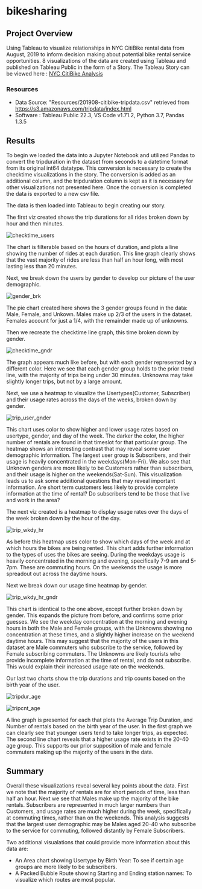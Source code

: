 # bikesharing

## Project Overview
Using Tableau to visualize relationships in NYC CitiBike rental data from August, 2019 to inform decision making about potential bike rental service opportunities. 8 visualizations of the data are created using Tableau and published on Tableau Public in the form of a Story. The Tableau Story can be viewed here : [NYC CitiBike Analysis](https://public.tableau.com/views/NYC_Citibike_Challenge_16679167714460/NYCCitibike?:language=en-US&publish=yes&:display_count=n&:origin=viz_share_link "link to dashboard")

### Resources
- Data Source: "Resources/201908-citibike-tripdata.csv" retrieved from https://s3.amazonaws.com/tripdata/index.html
- Software : Tableau Public 22.3, VS Code v1.71.2, Python 3.7, Pandas 1.3.5

## Results
To begin we loaded the data into a Jupyter Notebook and utilized Pandas to convert the tripduration in the dataset from seconds to a datetime format from its original int64 datatype. This conversion is necessary to create the checktime visualizations in the story. The conversion is added as an additional column, and the tripduration column is kept as it is necessary for other visualizations not presented here. Once the conversion is completed the data is exported to a new csv file.


The data is then loaded into Tableau to begin creating our story.

The first viz created shows the trip durations for all rides broken down by hour and then minutes.

![checktime_users](https://github.com/Jforbus/bikesharing/blob/main/Resources/checktime_users.png)

The chart is filterable based on the hours of duration, and plots a line showing the number of rides at each duration.
This line graph clearly shows that the vast majority of rides are less than half an hour long, with most lasting less than 20 minutes.


Next, we break down the users by gender to develop our picture of the user demographic.

![gender_brk](https://github.com/Jforbus/bikesharing/blob/main/Resources/gender_brk.png)

The pie chart created here shows the 3 gender groups found in the data: Male, Female, and Unkown. Males make up 2/3 of the users in the dataset. Females account for just a 1/4, with the remainder made up of unknowns.


Then we recreate the checktime line graph, this time broken down by gender.

![checktime_gndr](https://github.com/Jforbus/bikesharing/blob/main/Resources/checktime_gndr.png)

The graph appears much like before, but with each gender represented by a different color. Here we see that each gender group holds to the prior trend line, with the majority of trips being under 30 minutes. Unknowns may take slightly longer trips, but not by a large amount.


Next, we use a heatmap to visualize the Usertypes(Customer, Subscriber) and their usage rates across the days of the weeks, broken down by gender.

![trip_user_gnder](https://github.com/Jforbus/bikesharing/blob/main/Resources/trip_user_gnder.png)

This chart uses color to show higher and lower usage rates based on usertype, gender, and day of the week. The darker the color, the higher number of rentals are found in that timeslot for that particular group. The heatmap shows an interesting contrast that may reveal some user demographic information. The largest user group is Subscribers, and their usage is heavily concentrated in the weekdays(Mon-Fri). We also see that Unknown genders are more likely to be Customers rather than subscribers, and their usage is higher on the weekends(Sat-Sun). This visualization leads us to ask some additional questions that may reveal important information. Are short term customers less likely to provide complete information at the time of rental? Do subscribers tend to be those that live and work in the area?


The next viz created is a heatmap to display usage rates over the days of the week broken down by the hour of the day.

![trip_wkdy_hr](https://github.com/Jforbus/bikesharing/blob/main/Resources/trip_wkdy_hr.png)

As before this heatmap uses color to show which days of the week and at which hours the bikes are being rented. This chart adds further information to the types of uses the bikes are seeing. During the weekdays usage is heavily concentrated in the morning and evening, specifically 7-9 am and 5-7pm. These are commuting hours. On the weekends the usage is more spreadout out across the daytime hours.

Next we break down our usage time heatmap by gender.

![trip_wkdy_hr_gndr](https://github.com/Jforbus/bikesharing/blob/main/Resources/trip_wkdy_hr_gndr.png)

This chart is identical to the one above, except further broken down by gender. This expands the picture from before, and confirms some prior guesses. We see the weekday concentration at the morning and evening hours in both the Male and Female groups, with the Unknowns showing no concentration at these times, and a slightly higher increase on the weekend daytime hours. This may suggest that the majority of the users in this dataset are Male commuters who subscribe to the service, followed by Female subscribing commuters. The Unknowns are likely tourists who provide incomplete information at the time of rental, and do not subscribe. This would explain their increased usage rate on the weekends.

Our last two charts show the trip durations and trip counts based on the birth year of the user.

![tripdur_age](https://github.com/Jforbus/bikesharing/blob/main/Resources/tripdur_age.png)

![tripcnt_age](https://github.com/Jforbus/bikesharing/blob/main/Resources/tripcnt_age.png)

A line graph is presented for each that plots the Average Trip Duration, and Number of rentals based on the birth year of the user. In the first graph we can clearly see that younger users tend to take longer trips, as expected. The second line chart reveals that a higher usage rate exists in the 20-40 age group. This supports our prior supposition of male and female commuters making up the majority of the users in the data.

## Summary
Overall these visualizations reveal several key points about the data. First we note that the majority of rentals are for short periods of time, less than half an hour. Next we see that Males make up the majority of the bike rentals. Subscribers are represented in much larger numbers than Customers, and usage rates are much higher during the week, specifically at commuting times, rather than on the weekends. This analysis suggests that the largest user demographic may be Males aged 20-40 who subscribe to the service for commuting, followed distantly by Female Subscribers. 

Two additional visualations that could provide more information about this data are:

- An Area chart showing Usertype by Birth Year: To see if certain age groups are more likely to be subscribers.
- A Packed Bubble Route showing Starting and Ending station names: To visualize which routes are most popular. 
